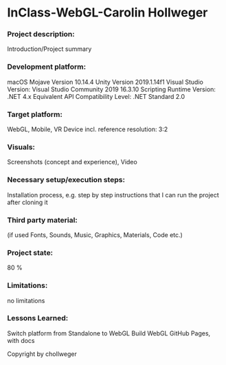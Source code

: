 # InClass-WebGL-Carolin Hollweger

### Project description: 
Introduction/Project summary 

### Development platform: 
macOS Mojave Version 10.14.4
Unity Version 2019.1.14f1
Visual Studio Version: Visual Studio Community 2019 16.3.10
Scripting Runtime Version: .NET 4.x Equivalent
API Compatibility Level: .NET Standard 2.0

### Target platform: 
WebGL, Mobile, VR Device incl. reference resolution: 3:2

### Visuals: 
Screenshots (concept and experience), Video

### Necessary setup/execution steps: 
Installation process, e.g. step by step instructions that I can run the project after cloning it

### Third party material: 
(if used Fonts, Sounds, Music, Graphics, Materials, Code etc.)

### Project state: 
80 %

### Limitations: 
no limitations

### Lessons Learned: 
Switch platform from Standalone to WebGL
Build WebGL
GitHub Pages, with docs

Copyright by chollweger

